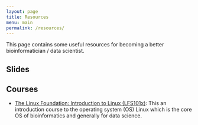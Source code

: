 ```yaml
---
layout: page
title: Resources
menu: main
permalink: /resources/
---
```


This page contains some useful resources for becoming a better bioinformatician / data scientist.

## Slides

## Courses

* [The Linux Foundation: Introduction to Linux (LFS101x)](https://www.edx.org/course/introduction-linux-linuxfoundationx-lfs101x-0): This an introduction course to the operating system (OS) Linux which is the core OS of bioinformatics and generally for data science.
